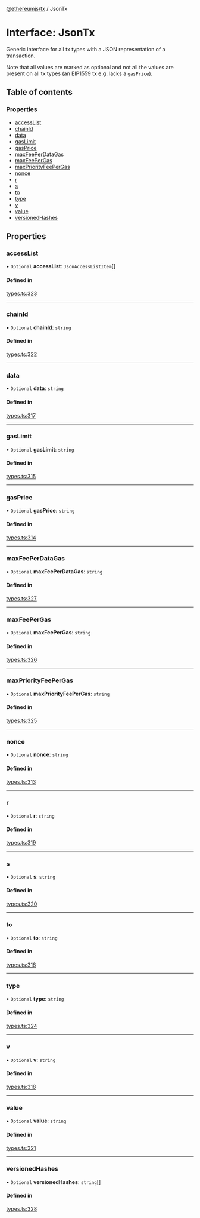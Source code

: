 [@ethereumjs/tx](../README.md) / JsonTx

# Interface: JsonTx

Generic interface for all tx types with a
JSON representation of a transaction.

Note that all values are marked as optional
and not all the values are present on all tx types
(an EIP1559 tx e.g. lacks a `gasPrice`).

## Table of contents

### Properties

- [accessList](JsonTx.md#accesslist)
- [chainId](JsonTx.md#chainid)
- [data](JsonTx.md#data)
- [gasLimit](JsonTx.md#gaslimit)
- [gasPrice](JsonTx.md#gasprice)
- [maxFeePerDataGas](JsonTx.md#maxfeeperdatagas)
- [maxFeePerGas](JsonTx.md#maxfeepergas)
- [maxPriorityFeePerGas](JsonTx.md#maxpriorityfeepergas)
- [nonce](JsonTx.md#nonce)
- [r](JsonTx.md#r)
- [s](JsonTx.md#s)
- [to](JsonTx.md#to)
- [type](JsonTx.md#type)
- [v](JsonTx.md#v)
- [value](JsonTx.md#value)
- [versionedHashes](JsonTx.md#versionedhashes)

## Properties

### accessList

• `Optional` **accessList**: `JsonAccessListItem`[]

#### Defined in

[types.ts:323](https://github.com/ethereumjs/ethereumjs-monorepo/blob/master/packages/tx/src/types.ts#L323)

___

### chainId

• `Optional` **chainId**: `string`

#### Defined in

[types.ts:322](https://github.com/ethereumjs/ethereumjs-monorepo/blob/master/packages/tx/src/types.ts#L322)

___

### data

• `Optional` **data**: `string`

#### Defined in

[types.ts:317](https://github.com/ethereumjs/ethereumjs-monorepo/blob/master/packages/tx/src/types.ts#L317)

___

### gasLimit

• `Optional` **gasLimit**: `string`

#### Defined in

[types.ts:315](https://github.com/ethereumjs/ethereumjs-monorepo/blob/master/packages/tx/src/types.ts#L315)

___

### gasPrice

• `Optional` **gasPrice**: `string`

#### Defined in

[types.ts:314](https://github.com/ethereumjs/ethereumjs-monorepo/blob/master/packages/tx/src/types.ts#L314)

___

### maxFeePerDataGas

• `Optional` **maxFeePerDataGas**: `string`

#### Defined in

[types.ts:327](https://github.com/ethereumjs/ethereumjs-monorepo/blob/master/packages/tx/src/types.ts#L327)

___

### maxFeePerGas

• `Optional` **maxFeePerGas**: `string`

#### Defined in

[types.ts:326](https://github.com/ethereumjs/ethereumjs-monorepo/blob/master/packages/tx/src/types.ts#L326)

___

### maxPriorityFeePerGas

• `Optional` **maxPriorityFeePerGas**: `string`

#### Defined in

[types.ts:325](https://github.com/ethereumjs/ethereumjs-monorepo/blob/master/packages/tx/src/types.ts#L325)

___

### nonce

• `Optional` **nonce**: `string`

#### Defined in

[types.ts:313](https://github.com/ethereumjs/ethereumjs-monorepo/blob/master/packages/tx/src/types.ts#L313)

___

### r

• `Optional` **r**: `string`

#### Defined in

[types.ts:319](https://github.com/ethereumjs/ethereumjs-monorepo/blob/master/packages/tx/src/types.ts#L319)

___

### s

• `Optional` **s**: `string`

#### Defined in

[types.ts:320](https://github.com/ethereumjs/ethereumjs-monorepo/blob/master/packages/tx/src/types.ts#L320)

___

### to

• `Optional` **to**: `string`

#### Defined in

[types.ts:316](https://github.com/ethereumjs/ethereumjs-monorepo/blob/master/packages/tx/src/types.ts#L316)

___

### type

• `Optional` **type**: `string`

#### Defined in

[types.ts:324](https://github.com/ethereumjs/ethereumjs-monorepo/blob/master/packages/tx/src/types.ts#L324)

___

### v

• `Optional` **v**: `string`

#### Defined in

[types.ts:318](https://github.com/ethereumjs/ethereumjs-monorepo/blob/master/packages/tx/src/types.ts#L318)

___

### value

• `Optional` **value**: `string`

#### Defined in

[types.ts:321](https://github.com/ethereumjs/ethereumjs-monorepo/blob/master/packages/tx/src/types.ts#L321)

___

### versionedHashes

• `Optional` **versionedHashes**: `string`[]

#### Defined in

[types.ts:328](https://github.com/ethereumjs/ethereumjs-monorepo/blob/master/packages/tx/src/types.ts#L328)
